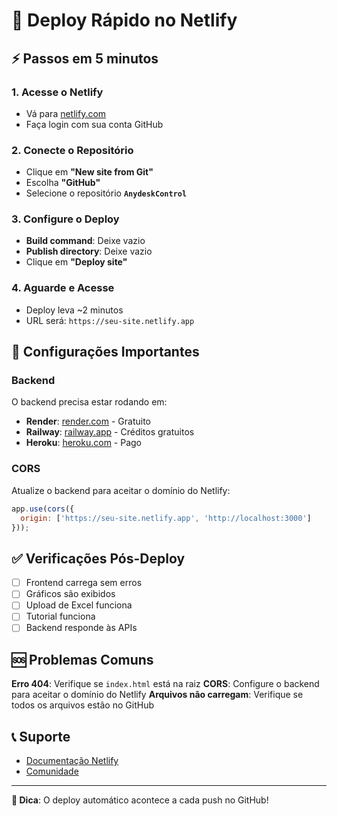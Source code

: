 # 🚀 Deploy Rápido no Netlify

## ⚡ Passos em 5 minutos

### 1. Acesse o Netlify
- Vá para [netlify.com](https://www.netlify.com)
- Faça login com sua conta GitHub

### 2. Conecte o Repositório
- Clique em **"New site from Git"**
- Escolha **"GitHub"**
- Selecione o repositório **`AnydeskControl`**

### 3. Configure o Deploy
- **Build command**: Deixe vazio
- **Publish directory**: Deixe vazio
- Clique em **"Deploy site"**

### 4. Aguarde e Acesse
- Deploy leva ~2 minutos
- URL será: `https://seu-site.netlify.app`

## 🔧 Configurações Importantes

### Backend
O backend precisa estar rodando em:
- **Render**: [render.com](https://render.com) - Gratuito
- **Railway**: [railway.app](https://railway.app) - Créditos gratuitos
- **Heroku**: [heroku.com](https://heroku.com) - Pago

### CORS
Atualize o backend para aceitar o domínio do Netlify:
```javascript
app.use(cors({
  origin: ['https://seu-site.netlify.app', 'http://localhost:3000']
}));
```

## ✅ Verificações Pós-Deploy

- [ ] Frontend carrega sem erros
- [ ] Gráficos são exibidos
- [ ] Upload de Excel funciona
- [ ] Tutorial funciona
- [ ] Backend responde às APIs

## 🆘 Problemas Comuns

**Erro 404**: Verifique se `index.html` está na raiz
**CORS**: Configure o backend para aceitar o domínio do Netlify
**Arquivos não carregam**: Verifique se todos os arquivos estão no GitHub

## 📞 Suporte
- [Documentação Netlify](https://docs.netlify.com)
- [Comunidade](https://community.netlify.com)

---
**🎯 Dica**: O deploy automático acontece a cada push no GitHub!
